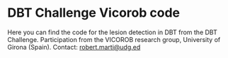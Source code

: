 # DBT Challenge Vicorob code

Here you can find the code for the lesion detection in DBT from the DBT Challenge. Participation from the VICOROB research group, University of Girona (Spain). Contact: robert.marti@udg.ed
